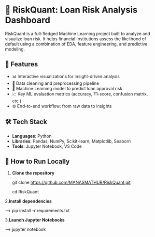 # 🧠 RiskQuant: Loan Risk Analysis Dashboard

RiskQuant is a full-fledged Machine Learning project built to analyze and visualize loan risk. It helps financial institutions assess the likelihood of default using a combination of EDA, feature engineering, and predictive modeling.



## 📌 Features

- 📊 Interactive visualizations for insight-driven analysis
- 🧼 Data cleaning and preprocessing pipeline
- 🧠 Machine Learning model to predict loan approval risk
- 📈 Key ML evaluation metrics (accuracy, F1-score, confusion matrix, etc.)
- ⚙️ End-to-end workflow: from raw data to insights


## 🛠️ Tech Stack

- **Languages**: Python
- **Libraries**: Pandas, NumPy, Scikit-learn, Matplotlib, Seaborn
- **Tools**: Jupyter Notebook, VS Code



## 🚀 How to Run Locally

1. **Clone the repository**
   
   git clone https://github.com/MANASMATHUR/RiskQuant.git
   
   cd RiskQuant
   
2.**Install dependencies**

--> pip install -r requirements.txt

3.**Launch Jupyter Notebooks**

--> jupyter notebook
